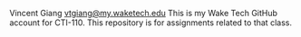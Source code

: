 Vincent Giang vtgiang@my.waketech.edu
This is my Wake Tech GitHub account for CTI-110. 
This repository is for assignments related to that class. 